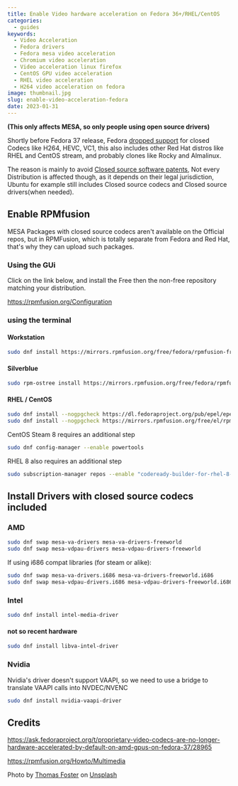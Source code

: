 ```yaml
---
title: Enable Video hardware acceleration on Fedora 36+/RHEL/CentOS
categories:
  - guides
keywords:
  - Video Acceleration
  - Fedora drivers
  - Fedora mesa video acceleration
  - Chromium video acceleration
  - Video acceleration linux firefox
  - CentOS GPU video acceleration
  - RHEL video acceleration
  - H264 video acceleration on fedora
image: thumbnail.jpg
slug: enable-video-acceleration-fedora
date: 2023-01-31
---
```

**(This only affects MESA, so only people using open source drivers)**
  
Shortly before Fedora 37 release, Fedora [dropped support](https://src.fedoraproject.org/rpms/mesa/c/94ef544b3f2125912dfbff4c6ef373fe49806b52?branch=rawhide) for closed Codecs like H264, HEVC, VC1, this also includes other Red Hat distros like RHEL and CentOS stream, and probably clones like Rocky and Almalinux.

The reason is mainly to avoid [Closed source software patents](https://www.phoronix.com/news/Mesa-Optional-Video-Codecs), Not every Distribution is affected though, as it depends on their legal jurisdiction, Ubuntu for example still includes Closed source codecs and Closed source drivers(when needed).

## Enable RPMfusion
MESA Packages with closed source codecs aren't available on the Official repos, but in RPMFusion, which is totally separate from Fedora and Red Hat, that's why they can upload such packages.

### Using the GUi

Click on the link below, and install the Free then the non-free repository matching your distribution.

https://rpmfusion.org/Configuration

### using the terminal

#### Workstation

```bash
sudo dnf install https://mirrors.rpmfusion.org/free/fedora/rpmfusion-free-release-$(rpm -E %fedora).noarch.rpm https://mirrors.rpmfusion.org/nonfree/fedora/rpmfusion-nonfree-release-$(rpm -E %fedora).noarch.rpm
```

#### Silverblue

```bash
sudo rpm-ostree install https://mirrors.rpmfusion.org/free/fedora/rpmfusion-free-release-$(rpm -E %fedora).noarch.rpm https://mirrors.rpmfusion.org/nonfree/fedora/rpmfusion-nonfree-release-$(rpm -E %fedora).noarch.rpm
```
#### RHEL / CentOS

```bash
sudo dnf install --nogpgcheck https://dl.fedoraproject.org/pub/epel/epel-release-latest-$(rpm -E %rhel).noarch.rpm
sudo dnf install --nogpgcheck https://mirrors.rpmfusion.org/free/el/rpmfusion-free-release-$(rpm -E %rhel).noarch.rpm https://mirrors.rpmfusion.org/nonfree/el/rpmfusion-nonfree-release-$(rpm -E %rhel).noarch.rpm
```

CentOS Steam 8 requires an additional step
```bash
sudo dnf config-manager --enable powertools
```
RHEL 8 also requires an additional step
```bash
sudo subscription-manager repos --enable "codeready-builder-for-rhel-8-$(uname -m)-rpms"
```

## Install Drivers with closed source codecs included

### AMD
```bash
sudo dnf swap mesa-va-drivers mesa-va-drivers-freeworld
sudo dnf swap mesa-vdpau-drivers mesa-vdpau-drivers-freeworld
```

If using i686 compat libraries (for steam or alike):
```bash
sudo dnf swap mesa-va-drivers.i686 mesa-va-drivers-freeworld.i686
sudo dnf swap mesa-vdpau-drivers.i686 mesa-vdpau-drivers-freeworld.i686
```

### Intel
```bash
sudo dnf install intel-media-driver
```

#### not so recent hardware
```bash
sudo dnf install libva-intel-driver
```

### Nvidia
Nvidia's driver doesn't support VAAPI, so we need to use a bridge to translate VAAPI calls into NVDEC/NVENC
```bash
sudo dnf install nvidia-vaapi-driver
```

## Credits

https://ask.fedoraproject.org/t/proprietary-video-codecs-are-no-longer-hardware-accelerated-by-default-on-amd-gpus-on-fedora-37/28965

https://rpmfusion.org/Howto/Multimedia

Photo by [Thomas Foster](https://unsplash.com/it/@thomasfos?utm_source=unsplash&utm_medium=referral&utm_content=creditCopyText)</a> on [Unsplash](https://unsplash.com/photos/vWgoeEYdtIY?utm_source=unsplash&utm_medium=referral&utm_content=creditCopyText)
  